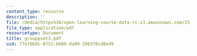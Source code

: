 ```yaml
---
content_type: resource
description: ''
file: /media/https%3A/open-learning-course-data-rc.s3.amazonaws.com/15-066j-system-optimization-and-analysis-for-manufacturing-summer-2003/77e76bdc8752bb80da09296376cd6e49_grouppset3.pdf
file_type: application/pdf
resourcetype: Document
title: grouppset3.pdf
uid: 77e76bdc-8752-bb80-da09-296376cd6e49
---
```

